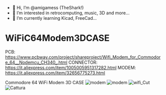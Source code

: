 
- 👋 Hi, I’m @amigamess (TheShark!)
- 👀 I’m interested in retrocomputing, music, 3D and more...
- 🌱 I’m currently learning Kicad, FreeCad...

# WiFiC64Modem3DCASE

PCB: https://www.pcbway.com/project/shareproject/Wifi_Modem_for_Commodore_64__Nodemcu_CH340_.html
CONNECTOR: https://it.aliexpress.com/item/1005005951317282.html
MODEM: https://it.aliexpress.com/item/32656775273.html

Commodore 64 WiFi Modem 3D CASE
![modem](https://github.com/amigamess/WiFiC64Modem3DCASE/assets/82521152/aceda6a5-b192-46f0-9615-d676479b4f23)
![modem](https://github.com/amigamess/WiFiC64Modem3DCASE/assets/82521152/acf2ca02-78e4-478f-9634-ffb0c9836780)
![wifi_Cut](https://github.com/amigamess/WiFiC64Modem3DCASE/assets/82521152/230098d3-03fd-415d-914b-86f0f7d205cc)
![Cattura](https://github.com/amigamess/WiFiC64Modem3DCASE/assets/82521152/b697a49f-3c36-4b31-a730-92e7f1f96ecc)
